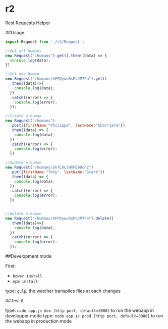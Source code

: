 r2
==

Rest Requests Helper

##Usage:

```javascript
import Request from './r2/Request';

//Get all humans
new Request("/humans").get().then((data) => {
  console.log(data);
})

//Get one human
new Request("/humans/hFPDywuRsPdJM7Fa").get()
  .then((data)=>{
    console.log(data);
  })
  .catch((error) => {
    console.log(error);
  });

//Create a human
new Request("/humans")
  .post({firstName:"Philippe", lastName:"Charrière"})
  .then((data) => {
    console.log(data);
  })
  .catch((error) => {
    console.log(error);
  })

//Update a human
new Request("/humans/yk7LXLlHXFD9Uch2")
  .put({firstName:"Tony", lastName:"Stark"})
  .then((data) => {
    console.log(data);
  })
  .catch((error) => {
    console.log(error);
  })


//delete a human
new Request("/humans/hFPDywuRsPdJM7Fa").delete()
  .then((data)=>{
    console.log(data);
  })
  .catch((error) => {
    console.log(error);
  });
```

##Development mode

First:

- `bower install`
- `npm install`

type: `gulp`, the watcher transpiles files at each changes

##Test it

type: `node app.js dev [http port, default=3000]` to run the webapp in developper mode
type: `node app.js prod [http port, default=3000]` to run the webapp in production mode

